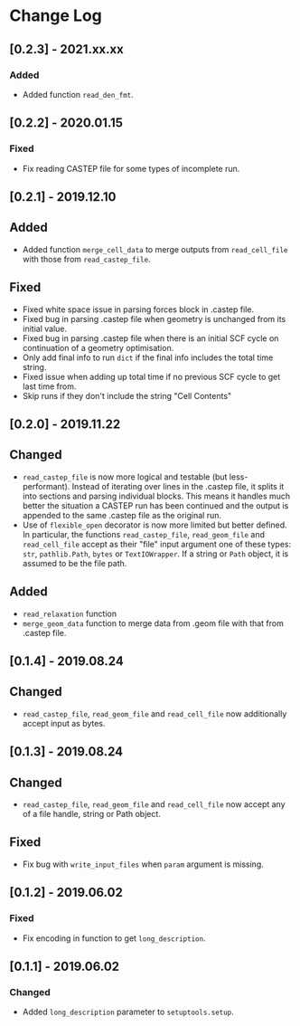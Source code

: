 # Change Log

## [0.2.3] - 2021.xx.xx

### Added

- Added function `read_den_fmt`.

## [0.2.2] - 2020.01.15

### Fixed

- Fix reading CASTEP file for some types of incomplete run.

## [0.2.1] - 2019.12.10

## Added

- Added function `merge_cell_data` to merge outputs from `read_cell_file` with those from `read_castep_file`.

## Fixed

- Fixed white space issue in parsing forces block in .castep file.
- Fixed bug in parsing .castep file when geometry <frequency> is unchanged from its initial value.
- Fixed bug in parsing .castep file when there is an initial SCF cycle on continuation of a geometry optimisation.
- Only add final info to run `dict` if the final info includes the total time string.
- Fixed issue when adding up total time if no previous SCF cycle to get last time from.
- Skip runs if they don't include the string "Cell Contents"

## [0.2.0] - 2019.11.22

## Changed

- `read_castep_file` is now more logical and testable (but less-performant). Instead of iterating over lines in the .castep file, it splits it into sections and parsing individual blocks. This means it handles much better the situation a CASTEP run has been continued and the output is appended to the same .castep file as the original run.
- Use of `flexible_open` decorator is now more limited but better defined. In particular, the functions `read_castep_file`, `read_geom_file` and `read_cell_file` accept as their "file" input argument one of these types: `str`, `pathlib.Path`, `bytes` or `TextIOWrapper`. If a string or `Path` object, it is assumed to be the file path.

## Added

- `read_relaxation` function
- `merge_geom_data` function to merge data from .geom file with that from .castep file.

## [0.1.4] - 2019.08.24

## Changed

- `read_castep_file`, `read_geom_file` and `read_cell_file` now additionally accept input as bytes.

## [0.1.3] - 2019.08.24

## Changed

- `read_castep_file`, `read_geom_file` and `read_cell_file` now accept any of a file handle, string or Path object.

## Fixed

- Fix bug with `write_input_files` when `param` argument is missing.

## [0.1.2] - 2019.06.02

### Fixed

- Fix encoding in function to get `long_description`.

## [0.1.1] - 2019.06.02

### Changed

- Added `long_description` parameter to `setuptools.setup`.
